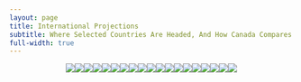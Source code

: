 ```yaml
---
layout: page
title: International Projections
subtitle: Where Selected Countries Are Headed, And How Canada Compares
full-width: true
---
```

<span style='display:block;text-align:center'>![](Plots/Projections/proj_Austria.png)![](Plots/Projections/proj_Belgium.png)![](Plots/Projections/proj_Chile.png)![](Plots/Projections/proj_Denmark.png)![](Plots/Projections/proj_European_Union.png)![](Plots/Projections/proj_France.png)![](Plots/Projections/proj_Germany.png)![](Plots/Projections/proj_Hungary.png)![](Plots/Projections/proj_Ireland.png)![](Plots/Projections/proj_Israel.png)![](Plots/Projections/proj_Italy.png)![](Plots/Projections/proj_Mexico.png)![](Plots/Projections/proj_Norway.png)![](Plots/Projections/proj_Poland.png)![](Plots/Projections/proj_South_America.png)![](Plots/Projections/proj_Spain.png)![](Plots/Projections/proj_Switzerland.png)![](Plots/Projections/proj_United_Kingdom.png)![](Plots/Projections/proj_United_States.png)</span>
